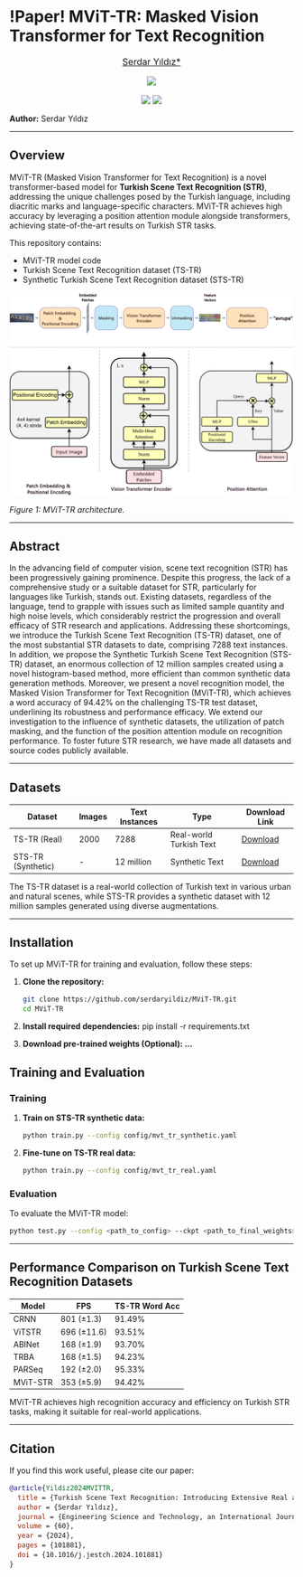 
# !Paper! MViT-TR: Masked Vision Transformer for Text Recognition

<font size='3'> <p align="center">
    <a href='https://scholar.google.com/citations?user=sl1KrkYAAAAJ&hl=tr'> Serdar Yıldız* </a> 
</p></font>

<p align="center">
    <a href='https://huggingface.co/spaces/serdaryildiz/**'><img src='https://img.shields.io/badge/%F0%9F%A4%97%20Hugging%20Face-MViT_STR-blue'></a> 
</p>
<p align="center">
    <a href='https://doi.org/10.55730/1300-0632.4035'><img src='https://img.shields.io/badge/Paper-JESTCH-red'></a>
    <a href="https://opensource.org/licenses/MIT"><img src="https://img.shields.io/badge/License-MIT-yellow.svg"></a>
</p>



**Author:** Serdar Yıldız

---

## Overview

MViT-TR (Masked Vision Transformer for Text Recognition) is a novel transformer-based model for **Turkish Scene Text Recognition (STR)**, addressing the unique challenges posed by the Turkish language, including diacritic marks and language-specific characters. MViT-TR achieves high accuracy by leveraging a position attention module alongside transformers, achieving state-of-the-art results on Turkish STR tasks.

This repository contains:
- MViT-TR model code
- Turkish Scene Text Recognition dataset (TS-TR)
- Synthetic Turkish Scene Text Recognition dataset (STS-TR)

![MViT-TR Model Architecture](fig/MViT-TR-arch.png)

*Figure 1: MViT-TR architecture.*

---

## Abstract

In the advancing field of computer vision, scene text recognition (STR) has been progressively gaining prominence. Despite this progress, the lack of a comprehensive study or a suitable dataset for STR, particularly for languages like Turkish, stands out. Existing datasets, regardless of the language, tend to grapple with issues such as limited sample quantity and high noise levels, which considerably restrict the progression and overall efficacy of STR research and applications. Addressing these shortcomings, we introduce the Turkish Scene Text Recognition (TS-TR) dataset, one of the most substantial STR datasets to date, comprising 7288 text instances. In addition, we propose the Synthetic Turkish Scene Text Recognition (STS-TR) dataset, an enormous collection of 12 million samples created using a novel histogram-based method, more efficient than common synthetic data generation methods. Moreover, we present a novel recognition model, the Masked Vision Transformer for Text Recognition (MViT-TR), which achieves a word accuracy of 94.42% on the challenging TS-TR test dataset, underlining its robustness and performance efficacy. We extend our investigation to the influence of synthetic datasets, the utilization of patch masking, and the function of the position attention module on recognition performance. To foster future STR research, we have made all datasets and source codes publicly available.

---

## Datasets

| Dataset | Images | Text Instances | Type | Download Link |
|---------|--------|----------------|------|---------------|
| TS-TR (Real) | 2000 | 7288 | Real-world Turkish Text | [Download](https://www.kaggle.com/datasets/serdaryildiz/turkish-scene-text-recognition-dataset) |
| STS-TR (Synthetic) | - | 12 million | Synthetic Text | [Download](https://www.kaggle.com/datasets/serdaryildiz/synthetic-turkish-scene-text-recognition-dataset) |

The TS-TR dataset is a real-world collection of Turkish text in various urban and natural scenes, while STS-TR provides a synthetic dataset with 12 million samples generated using diverse augmentations.

---

## Installation

To set up MViT-TR for training and evaluation, follow these steps:

1. **Clone the repository:**
   ```bash
   git clone https://github.com/serdaryildiz/MViT-TR.git
   cd MViT-TR

2. **Install required dependencies:**
    pip install -r requirements.txt

3. **Download pre-trained weights (Optional): ...**

## Training and Evaluation

### Training

1. **Train on STS-TR synthetic data:**
   ```bash
   python train.py --config config/mvt_tr_synthetic.yaml
   ```

2. **Fine-tune on TS-TR real data:**
   ```bash
   python train.py --config config/mvt_tr_real.yaml
   ```

### Evaluation

To evaluate the MViT-TR model:

```bash
python test.py --config <path_to_config> --ckpt <path_to_final_weights>
```

---

## Performance Comparison on Turkish Scene Text Recognition Datasets

| Model    | FPS        | TS-TR Word Acc |
|----------|------------|----------------|
| CRNN     | 801 (±1.3) | 91.49%         |
| ViTSTR   | 696 (±11.6) | 93.51%         |
| ABINet   | 168 (±1.9) | 93.70%         |
| TRBA     | 168 (±1.5) | 94.23%         |
| PARSeq   | 192 (±2.0) | 95.33%     |
| MViT-STR | 353 (±5.9) | 94.42%         |


MViT-TR achieves high recognition accuracy and efficiency on Turkish STR tasks, making it suitable for real-world applications.

---

## Citation

If you find this work useful, please cite our paper:

```bibtex
@article{Yildiz2024MVITTR,
  title = {Turkish Scene Text Recognition: Introducing Extensive Real and Synthetic Datasets and a Novel Recognition Model},
  author = {Serdar Yıldız},
  journal = {Engineering Science and Technology, an International Journal},
  volume = {60},
  year = {2024},
  pages = {101881},
  doi = {10.1016/j.jestch.2024.101881}
}
```


